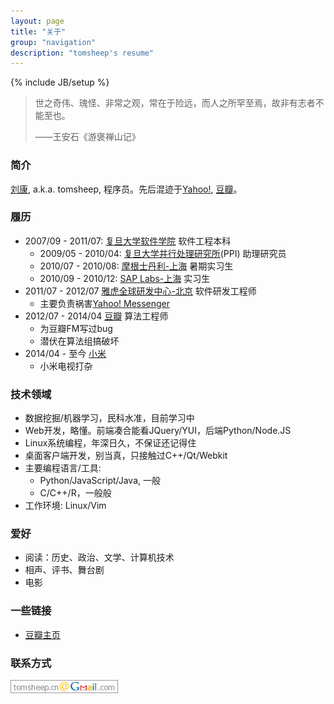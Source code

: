 ```yaml
---
layout: page
title: "关于"
group: "navigation"
description: "tomsheep's resume"
---
```

{% include JB/setup %}

>世之奇伟、瑰怪、非常之观，常在于险远，而人之所罕至焉，故非有志者不能至也。
>
>——王安石《游褒禅山记》

### 简介
[刘康][0], a.k.a. tomsheep, 程序员。先后混迹于[Yahoo!][1], [豆瓣][7]。

### 履历
* 2007/09 - 2011/07: [复旦大学软件学院][2] 软件工程本科
   * 2009/05 - 2010/04: [复旦大学并行处理研究所][3](PPI) 助理研究员
   * 2010/07 - 2010/08: [摩根士丹利-上海][5] 暑期实习生
   * 2010/09 - 2010/12: [SAP Labs-上海][6] 实习生
* 2011/07 - 2012/07 [雅虎全球研发中心-北京][1] 软件研发工程师
   * 主要负责祸害[Yahoo! Messenger][4]
* 2012/07 - 2014/04 [豆瓣][7] 算法工程师
   * 为豆瓣FM写过bug
   * 潜伏在算法组搞破坏
* 2014/04 - 至今 [小米][9]
   * 小米电视打杂

### 技术领域
* 数据挖掘/机器学习，民科水准，目前学习中
* Web开发，略懂。前端凑合能看JQuery/YUI，后端Python/Node.JS
* Linux系统编程，年深日久，不保证还记得住
* 桌面客户端开发，别当真，只接触过C++/Qt/Webkit
* 主要编程语言/工具:
   * Python/JavaScript/Java, 一般
   * C/C++/R，一般般
* 工作环境: Linux/Vim

### 爱好
* 阅读：历史、政治、文学、计算机技术
* 相声、评书、舞台剧
* 电影

### 一些链接
*  [豆瓣主页][8]

### 联系方式
![Email地址](/assets/img/mail.png)

[0]: /about.html
[1]: http://beijing.yahoo.com/ "Yahoo! Global R&D Center-Beijing"
[2]: http://www.software.fudan.edu.cn/ "Software School of Fundan University"
[3]: http://ppi.fudan.edu.cn/ "Parallel Processing Institute"
[4]: http://messenger.yahoo.com/ "Yahoo! Messenger"
[5]: http://www.morganstanley.com/about/offices/china.html "Morgan Stanley in China"
[6]: http://www.sap.com/china/about/saplabs/index.epx "SAP Labs China"
[7]: http://www.douban.com/ "豆瓣"
[8]: http://www.douban.com/people/tomsheep "tomsheep在豆瓣"
[9]: http://mi.com/ "小米"
